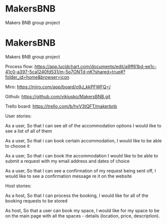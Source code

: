 # MakersBNB
Makers BNB group project


# MakersBNB
Makers BNB group project

Process flow:
https://app.lucidchart.com/documents/edit/a9ff61bd-ee1c-41c0-a397-5ca1240fd531/m-5o7ONTd-nK?shared=true#?folder_id=home&browser=icon

Miro:
https://miro.com/app/board/o9J_kkPFWFQ=/

Github:
https://github.com/vikjusko/MakersBNB.git

Trello board:
https://trello.com/b/hvV3tQFT/makerbnb


User stories:

As a user, 
So that I can see all of the  accommodation options
I would like to see a list of all of them

As a user,
So that i can book certain accommodation, 
I would like to be able to choose it 

As a user,
So that i can book the accommodation
I would like to be able to submit a request with my email address and dates of choice

As a user, 
So that I can see a confirmation of my request being sent off, 
I would like to see a confirmation message re it on the website 


Host stories:

As a host,
So that I can process the booking, 
I would like for all of the booking requests to be stored

As host,
So that a user can book my space,
I would like for my space to be on the main page with all the spaces - details (location, price, description).





